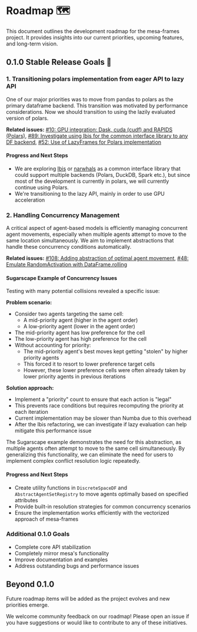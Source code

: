 # Roadmap 🗺️

This document outlines the development roadmap for the mesa-frames project. It provides insights into our current priorities, upcoming features, and long-term vision.

## 0.1.0 Stable Release Goals 🎯

### 1. Transitioning polars implementation from eager API to lazy API

One of our major priorities was to move from pandas to polars as the primary dataframe backend. This transition was motivated by performance considerations.
Now we should transition to using the lazily evaluated version of polars.

**Related issues:** [#10: GPU integration: Dask, cuda (cudf) and RAPIDS (Polars)](https://github.com/projectmesa/mesa-frames/issues/10), [#89: Investigate using Ibis for the common interface library to any DF backend](https://github.com/projectmesa/mesa-frames/issues/89), [#52: Use of LazyFrames for Polars implementation](https://github.com/projectmesa/mesa-frames/issues/52)

#### Progress and Next Steps

- We are exploring [Ibis](https://ibis-project.org/) or [narwhals](https://github.com/narwhals-dev/narwhals) as a common interface library that could support multiple backends (Polars, DuckDB, Spark etc.), but since most of the development is currently in polars, we will currently continue using Polars.
- We're transitioning to the lazy API, mainly in order to use GPU acceleration

### 2. Handling Concurrency Management

A critical aspect of agent-based models is efficiently managing concurrent agent movements, especially when multiple agents attempt to move to the same location simultaneously. We aim to implement abstractions that handle these concurrency conditions automatically.

**Related issues:** [#108: Adding abstraction of optimal agent movement](https://github.com/projectmesa/mesa-frames/issues/108), [#48: Emulate RandomActivation with DataFrame.rolling](https://github.com/projectmesa/mesa-frames/issues/48)

#### Sugarscape Example of Concurrency Issues

Testing with many potential collisions revealed a specific issue:

**Problem scenario:**

- Consider two agents targeting the same cell:
  - A mid-priority agent (higher in the agent order)
  - A low-priority agent (lower in the agent order)
- The mid-priority agent has low preference for the cell
- The low-priority agent has high preference for the cell
- Without accounting for priority:
  - The mid-priority agent's best moves kept getting "stolen" by higher priority agents
  - This forced it to resort to lower preference target cells
  - However, these lower preference cells were often already taken by lower priority agents in previous iterations

**Solution approach:**

- Implement a "priority" count to ensure that each action is "legal"
- This prevents race conditions but requires recomputing the priority at each iteration
- Current implementation may be slower than Numba due to this overhead
- After the Ibis refactoring, we can investigate if lazy evaluation can help mitigate this performance issue

The Sugarscape example demonstrates the need for this abstraction, as multiple agents often attempt to move to the same cell simultaneously. By generalizing this functionality, we can eliminate the need for users to implement complex conflict resolution logic repeatedly.

#### Progress and Next Steps

- Create utility functions in `DiscreteSpaceDF` and `AbstractAgentSetRegistry` to move agents optimally based on specified attributes
- Provide built-in resolution strategies for common concurrency scenarios
- Ensure the implementation works efficiently with the vectorized approach of mesa-frames

### Additional 0.1.0 Goals

- Complete core API stabilization
- Completely mirror mesa's functionality
- Improve documentation and examples
- Address outstanding bugs and performance issues

## Beyond 0.1.0

Future roadmap items will be added as the project evolves and new priorities emerge.

We welcome community feedback on our roadmap! Please open an issue if you have suggestions or would like to contribute to any of these initiatives.
